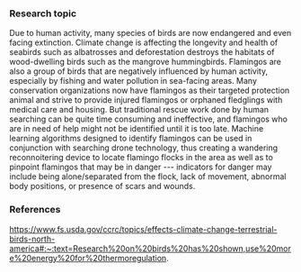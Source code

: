 ### Research topic ###

Due to human activity, many species of birds are now endangered and even facing extinction. Climate change is affecting the longevity and health of seabirds such as albatrosses and deforestation destroys the habitats of wood-dwelling birds such as the mangrove hummingbirds. Flamingos are also a group of birds that are negatively influenced by human activity, especially by fishing and water pollution in sea-facing areas. Many conservation organizations now have flamingos as their targeted protection animal and strive to provide injured flamingos or orphaned fledglings with medical care and housing. But traditional rescue work done by human searching can be quite time consuming and ineffective, and flamingos who are in need of help might not be identified until it is too late. Machine learning algorithms designed to identify flamingos can be used in conjunction with searching drone technology, thus creating a wandering reconnoitering device to locate flamingo flocks in the area as well as to pinpoint flamingos that may be in danger --- indicators for danger may include being alone/separated from the flock, lack of movement, abnormal body positions, or presence of scars and wounds.




### References ###
https://www.fs.usda.gov/ccrc/topics/effects-climate-change-terrestrial-birds-north-america#:~:text=Research%20on%20birds%20has%20shown,use%20more%20energy%20for%20thermoregulation.
